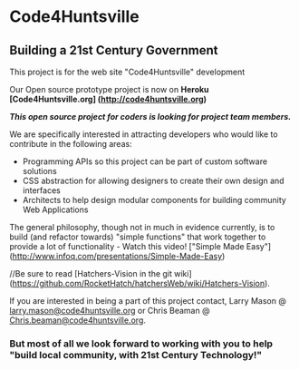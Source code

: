 Code4Huntsville
===========

<h2>Building a 21st Century Government</h2>

This project is for the web site "Code4Huntsville" development 

Our Open source prototype project is now on **Heroku**<br>
**[Code4Huntsville.org] (http://code4huntsville.org)**<p>

<i><b>This open source project for coders is looking for project team members.</b></i>  

We are specifically interested in attracting developers who would like to contribute in the following areas:

* Programming APIs so this project can be part of custom software solutions
* CSS abstraction for allowing designers to create their own design and interfaces
* Architects to help design modular components for building community Web Applications

The general philosophy, though not in much in evidence currently, is to build (and refactor towards) "simple functions" that work together to provide a lot of functionality -  Watch this video! ["Simple Made Easy"] (http://www.infoq.com/presentations/Simple-Made-Easy)



//Be sure to read [Hatchers-Vision in the git wiki] (https://github.com/RocketHatch/hatchersWeb/wiki/Hatchers-Vision).

If you are interested in being a part of this project contact, Larry Mason @ larry.mason@code4huntsville.org or Chris Beaman @ Chris.beaman@code4huntsville.org.
 
<h3>But most of all we look forward to working with you to help "build local community, with 21st Century Technology!"</h3>


